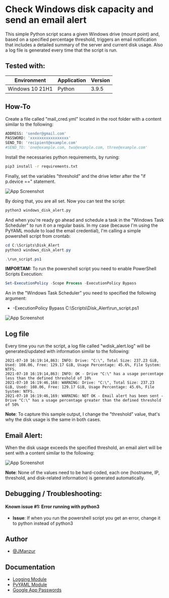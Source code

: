 # Check Windows disk capacity and send an email alert

This simple Python script scans a given Windows drive (mount point) and, based on a specified percentage threshold, triggers an email notification that includes a detailed summary of the server and current disk usage. Also a log file is generated every time that the script is run.

## Tested with: 

| Environment | Application | Version  |
| ----------------- |-----------|---------|
| Windows 10 21H1 | Python | 3.9.5|

## How-To

Create a file called "mail_cred.yml" located in the root folder with a content similar to the following:

```bash
ADDRESS: 'sender@gmail.com'
PASSWORD: 'xxxxxxxxxxxxxxxxx'
SEND_TO: 'recipient@example.com'
#SEND_TO: 'one@example.com, two@example.com, three@example.com'
```
Install the necessaries python requirements, by runing:

```bash
pip3 install -r requirements.txt
```

Finally, set the variables "threshold" and the drive letter after the "if p.device ==" statement. 

![App Screenshot](https://1.bp.blogspot.com/-l7BJbeB9G9E/YOdhhVbUqLI/AAAAAAAAFoM/9xKW_l9YQiQjxUnOxYrGkKU_T1xPaW_awCLcBGAsYHQ/s16000/python-wda.png)

By doing that, you are all set. Now you can test the script:

```bash
python3 windows_disk_alert.py
```

And when you're ready go ahead and schedule a task in the "Windows Task Scheduler" to run it on a regular basis. In my case (because I'm using the PyYAML module to load the email credential), I'm calling a simple powershell script from crontab:

```powershell
cd C:\Scripts\Disk_Alert
python3 windows_disk_alert.py
```

```powershell
.\run_script.ps1
```

**IMPORTAM:** To run the powershell script you need to enable PowerShell Scripts Execution:


```powershell
Set-ExecutionPolicy -Scope Process -ExecutionPolicy Bypass
```

An in the "Windows Task Scheduler" you need to specified the following argument:

- -ExecutionPolicy Bypass C:\Scripts\Disk_Alert\run_script.ps1

![App Screenshot](https://1.bp.blogspot.com/-rnB_jW0gjHo/YOn3QfC1s_I/AAAAAAAAFoU/b7JRSZeXxT4dn0kkK_7BYW0cfBNkTWFggCLcBGAsYHQ/s493/python-wda-task.png)

## Log file

Every time you run the script, a log file called "wdisk_alert.log" will be generated/updated with information similar to the following:

```log
2021-07-10 16:19:14,863: INFO: Drive: "C:\", Total Size: 237.23 GiB, Used: 108.06, Free: 129.17 GiB, Usage Percentage: 45.6%, File System: NTFS.
2021-07-10 16:19:14,863: INFO: OK - Drive "C:\" has a usage percentage less than the defined threshold of 10%
2021-07-10 16:19:46,168: WARNING: Drive: "C:\", Total Size: 237.23 GiB, Used: 108.06, Free: 129.17 GiB, Usage Percentage: 45.6%, File System: NTFS.
2021-07-10 16:19:46,169: WARNING: NOT OK - Email alert has been sent - Drive "C:\" has a usage percentage greater than the defined threshold of 50%
```

**Note**: To capture this sample output, I change the "threshold" value, that's why the disk usage is the same in both cases.

## Email Alert:

When the disk usage exceeds the specified threshold, an email alert will be sent with a content similar to the following:

![App Screenshot](https://1.bp.blogspot.com/-2p-1jk1L1Iw/YOoEKoQ96rI/AAAAAAAAFoc/tynbiiHkcTc0YBZFFQLA13XHfBml-sifwCLcBGAsYHQ/s16000/python-wmail.png)

**Note**: None of the values need to be hard-coded, each one (hostname, IP, threshold, and disk-related information) is generated automatically.

## Debugging / Troubleshooting:


#### **Known issue #1**: Error running with python3
 - **Issue**: If when you run the powershell script you get an error, change it to python instead of python3

## Author

- [@JManzur](https://www.github.com/jmanzur)

## Documentation

- [Logging Module](https://docs.python.org/3/library/logging.html#module-logging)
- [PyYAML Module](https://pyyaml.org/wiki/PyYAMLDocumentation)
- [Google App Passwords](https://support.google.com/accounts/answer/185833?hl=en)